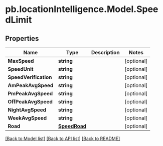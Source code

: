 # pb.locationIntelligence.Model.SpeedLimit
## Properties

Name | Type | Description | Notes
------------ | ------------- | ------------- | -------------
**MaxSpeed** | **string** |  | [optional] 
**SpeedUnit** | **string** |  | [optional] 
**SpeedVerification** | **string** |  | [optional] 
**AmPeakAvgSpeed** | **string** |  | [optional] 
**PmPeakAvgSpeed** | **string** |  | [optional] 
**OffPeakAvgSpeed** | **string** |  | [optional] 
**NightAvgSpeed** | **string** |  | [optional] 
**WeekAvgSpeed** | **string** |  | [optional] 
**Road** | [**SpeedRoad**](SpeedRoad.md) |  | [optional] 

[[Back to Model list]](../README.md#documentation-for-models) [[Back to API list]](../README.md#documentation-for-api-endpoints) [[Back to README]](../README.md)

